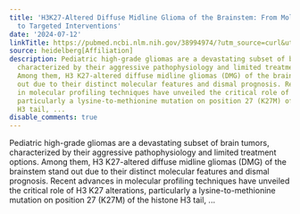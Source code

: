 ```yaml
---
title: 'H3K27-Altered Diffuse Midline Glioma of the Brainstem: From Molecular Mechanisms
  to Targeted Interventions'
date: '2024-07-12'
linkTitle: https://pubmed.ncbi.nlm.nih.gov/38994974/?utm_source=curl&utm_medium=rss&utm_campaign=pubmed-2&utm_content=1FakS-2QOkCT8HsMOQP1bCRQ4YzyumYOmxmF0moLsQ3dFB1E9V&fc=20220326224207&ff=20240712181613&v=2.18.0.post9+e462414
source: heidelberg[Affiliation]
description: Pediatric high-grade gliomas are a devastating subset of brain tumors,
  characterized by their aggressive pathophysiology and limited treatment options.
  Among them, H3 K27-altered diffuse midline gliomas (DMG) of the brainstem stand
  out due to their distinct molecular features and dismal prognosis. Recent advances
  in molecular profiling techniques have unveiled the critical role of H3 K27 alterations,
  particularly a lysine-to-methionine mutation on position 27 (K27M) of the histone
  H3 tail, ...
disable_comments: true
---
```

Pediatric high-grade gliomas are a devastating subset of brain tumors, characterized by their aggressive pathophysiology and limited treatment options. Among them, H3 K27-altered diffuse midline gliomas (DMG) of the brainstem stand out due to their distinct molecular features and dismal prognosis. Recent advances in molecular profiling techniques have unveiled the critical role of H3 K27 alterations, particularly a lysine-to-methionine mutation on position 27 (K27M) of the histone H3 tail, ...